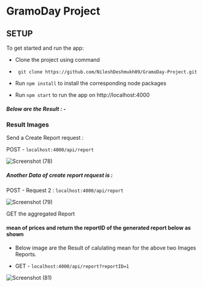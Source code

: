 
#  GramoDay Project
## SETUP  


To get started and run the app:

 - Clone the project  using command 

 - ``` git clone https://github.com/NileshDeshmukh09/GramoDay-Project.git```

 - Run ``` npm install ``` to install the corresponding node packages
 - Run  ``` npm start ``` to run the app on http://localhost:4000

##### Below are the Result  : -

### Result Images 


Send a Create Report request  : 

POST  - ``` localhost:4000/api/report ```

![Screenshot (78)](https://user-images.githubusercontent.com/86465008/158894858-5c938322-e25b-4636-b1a7-9612c2dfbec5.png)


##### Another Data of create report request is :

POST  - Request 2 :  ``` localhost:4000/api/report ```

![Screenshot (79)](https://user-images.githubusercontent.com/86465008/158895556-467ae9af-a96b-4c23-8f1f-a4dd272f2c34.png)


GET the aggregated Report  

 ####  mean of prices and return the reportID of the generated report below as shown
 
  - Below image are the Result of  calulating mean for the above two Images Reports.

 - GET - ``` localhost:4000/api/report?reportID=1 ```

![Screenshot (81)](https://user-images.githubusercontent.com/86465008/158895915-c47ad5cb-4332-41c8-a0b5-5f468bb89a7d.png)
